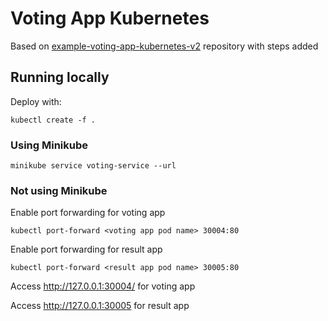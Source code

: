 # Voting App Kubernetes

Based on [example-voting-app-kubernetes-v2](https://github.com/mmumshad/example-voting-app-kubernetes-v2) repository with steps added

## Running locally

Deploy with:

```
kubectl create -f .
```

### Using Minikube

```
minikube service voting-service --url
```

### Not using Minikube

Enable port forwarding for voting app

```
kubectl port-forward <voting app pod name> 30004:80
```

Enable port forwarding for result app

```
kubectl port-forward <result app pod name> 30005:80
```

Access http://127.0.0.1:30004/ for voting app

Access http://127.0.0.1:30005 for result app
